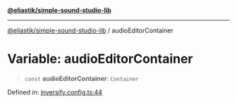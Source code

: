 [**@eliastik/simple-sound-studio-lib**](../README.md)

***

[@eliastik/simple-sound-studio-lib](../globals.md) / audioEditorContainer

# Variable: audioEditorContainer

> `const` **audioEditorContainer**: `Container`

Defined in: [inversify.config.ts:44](https://github.com/Eliastik/simple-sound-studio-lib/blob/8690802f01b749e56e5136b5a5dc05dee7f77984/lib/inversify.config.ts#L44)
